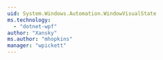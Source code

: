 ```yaml
---
uid: System.Windows.Automation.WindowVisualState
ms.technology: 
  - "dotnet-wpf"
author: "Xansky"
ms.author: "mhopkins"
manager: "wpickett"
---
```

